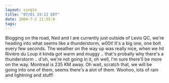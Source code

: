 ```yaml
---
layout: single
title: "07/01 15:11 EDT"
date: 2004-7-2 21:55:0
tags: 
---
```


Blogging on the road, Ned and I are currently just outside of Levis QC, we're heading into what seems like a thunderstorm, w00t! It's a big one, one bolt every few seconds. The weather on the way up was really nice, when we hit Rivière du Loup it kinda got warm and muggy .. that's probally why there's a thunderstorm .. d'oh, we're not going in it, oh well, I'm sure there'll be more on the way. Montreal is 235 KM away. Oh wait, scratch that, we will be going into one of them, seems there's a alot of them. Woohoo, lots of rain and lightning and stuff!

